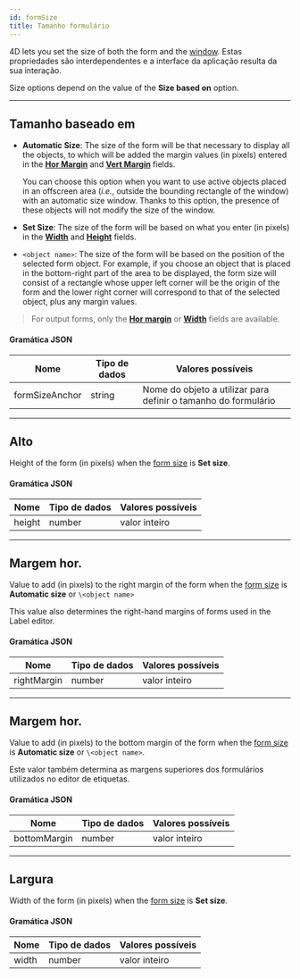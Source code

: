 ```yaml
---
id: formSize
title: Tamanho formulário
---
```


4D lets you set the size of both the form and the [window](properties_WindowSize.md). Estas propriedades são interdependentes e a interface da aplicação resulta da sua interação.

Size options depend on the value of the **Size based on** option.

***

## Tamanho baseado em

- **Automatic Size**: The size of the form will be that necessary to display all the objects, to which will be added the margin values (in pixels) entered in the [**Hor Margin**](#hor-margin) and [**Vert Margin**](#vert-margin) fields.

  You can choose this option when you want to use active objects placed in an offscreen area (_i.e._, outside the bounding rectangle of the window) with an automatic size window. Thanks to this option, the presence of these objects will not modify the size of the window.

- **Set Size**: The size of the form will be based on what you enter (in pixels) in the [**Width**](#width) and [**Height**](#height) fields.

- `<object name>`: The size of the form will be based on the position of the selected form object. For example, if you choose an object that is placed in the bottom-right part of the area to be displayed, the form size will consist of a rectangle whose upper left corner will be the origin of the form and the lower right corner will correspond to that of the selected object, plus any margin values.

> For output forms, only the [**Hor margin**](#hor-margin) or [**Width**](#width) fields are available.

#### Gramática JSON

| Nome           | Tipo de dados | Valores possíveis                                              |
| -------------- | ------------- | -------------------------------------------------------------- |
| formSizeAnchor | string        | Nome do objeto a utilizar para definir o tamanho do formulário |

***

## Alto

Height of the form (in pixels) when the [form size](#size-based-on) is **Set size**.

#### Gramática JSON

| Nome   | Tipo de dados | Valores possíveis |
| ------ | ------------- | ----------------- |
| height | number        | valor inteiro     |

***

## Margem hor.

Value to add (in pixels) to the right margin of the form when the [form size](#size-based-on) is **Automatic size** or `\<object name>`

This value also determines the right-hand margins of forms used in the Label editor.

#### Gramática JSON

| Nome        | Tipo de dados | Valores possíveis |
| ----------- | ------------- | ----------------- |
| rightMargin | number        | valor inteiro     |

***

## Margem hor.

Value to add (in pixels) to the bottom margin of the form when the [form size](#size-based-on) is **Automatic size** or `\<object name>`.

Este valor também determina as margens superiores dos formulários utilizados no editor de etiquetas.

#### Gramática JSON

| Nome         | Tipo de dados | Valores possíveis |
| ------------ | ------------- | ----------------- |
| bottomMargin | number        | valor inteiro     |

***

## Largura

Width of the form (in pixels) when the [form size](#size-based-on) is **Set size**.

#### Gramática JSON

| Nome  | Tipo de dados | Valores possíveis |
| ----- | ------------- | ----------------- |
| width | number        | valor inteiro     |
